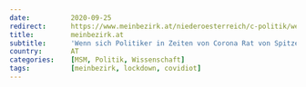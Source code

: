 ```yaml
---
date:          2020-09-25
redirect:      https://www.meinbezirk.at/niederoesterreich/c-politik/wenn-sich-politiker-in-zeiten-von-corona-rat-von-spitzenwissenschaftlern-holen_a4259940
title:         meinbezirk.at
subtitle:      'Wenn sich Politiker in Zeiten von Corona Rat von Spitzenwissenschaftlern holen'
country:       AT
categories:    [MSM, Politik, Wissenschaft]
tags:          [meinbezirk, lockdown, covidiot]
---
```

